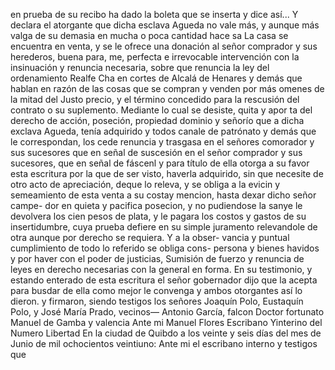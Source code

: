 en prueba de su recibo ha dado la boleta que se inserta y dice así... Y declara el atorgante que dicha esclava Agueda no vale más, y aunque más valga de su demasia en mucha o poca cantidad hace sa
La casa se encuentra en venta, y se le ofrece una donación al señor comprador y sus herederos, buena para, me, perfecta e irrevocable intervención con la insinuación y renuncia necesaria, sobre que renuncia la ley del ordenamiento Realfe
Cha en cortes de Alcalá de Henares y demás que hablan en razón de las cosas que se compran y venden por más omenes de la mitad del Justo precio, y el término concedido para la rescusión del contrato o su suplemento. Mediante lo cual se desiste, quita y apor
ta del derecho de acción, poseción, propiedad dominio y señorío que a dicha exclava Agueda, tenía adquirido y todos canale de patrónato y demás que le correspondan, los cede renuncia y trasgasa en el señores comorador y sus sucesores que en señal de suscesión
en el señor comprador y sus sucesores, que en señal de fáscenl
y para título de ella otorga a su favor esta escritura por la que
de ser visto, haverla adquirido, sin que necesite de otro acto de
apreciación, deque lo releva, y se obliga a la evicin y semeamiento
de esta venta a su costay mencion, hasta dexar dicho señor campe- dor en quieta y pacifica posecion, y no pudiendose la sanye le devolvera los cien pesos de plata, y le pagara los costos y gastos de su insertidumbre, cuya prueba defiere en su simple juramento
relevandole de otra aunque por derecho se requiera. Y a la obser- vancia y puntual cumplimiento de todo lo referido se obliga cons- persona y bienes havidos y por haver con el poder de justicias,
Sumisión de fuerzo y renuncia de leyes en derecho necesarias con la general en forma. En su testimonio, y estando enterado de esta escritura el señor gobernador dijo que la acepta para busdar de ella como mejor le convenga y ambos otorgantes así lo dieron.
y firmaron, siendo testigos los señores Joaquín Polo, Eustaquín Polo, y José María Prado, vecinos—
Antonio García, falcon
Doctor fortunato Manuel de Gamba y valencia
Ante mi Manuel Flores
Escribano Yinterino del Numero
Libertad
En la ciudad de Quibdo a los veinte y seis días del mes de Junio de mil ochocientos veintiuno: Ante mi el escribano interno y testigos que
